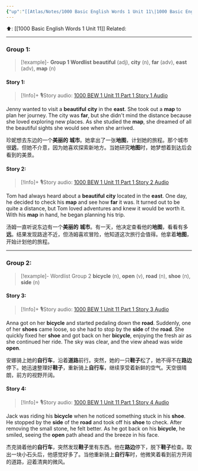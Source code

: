```yaml
---
{"up":"[[Atlas/Notes/1000 Basic English Words 1 Unit 11\|1000 Basic English Words 1 Unit 11]]","dg-publish":true,"permalink":"/atlas/notes/1000-bew-1-unit-11-part-1-stories/","dgPassFrontmatter":true}
---
```


⬆️: [[1000 Basic English Words 1 Unit 11]]
Related: 

---

### Group 1:

> [!example]- **Group 1 Wordlist**
**beautiful** (adj), **city** (n), **far** (adv), **east** (adv), **map** (n)

#### Story 1:

> [!Info]+ 🎙️Story audio: [1000 BEW 1 Unit 11 Part 1 Story 1 Audio](https://drive.google.com/file/d/1esx0cwY6gUJWhWr7EgA-frV67yqhPtw9/view?usp=drive_link)

Jenny wanted to visit a **beautiful** **city** in the **east**. She took out a **map** to plan her journey. The city was **far**, but she didn't mind the distance because she loved exploring new places. As she studied the **map**, she dreamed of all the beautiful sights she would see when she arrived.

珍妮想去东边的一个**美丽的** **城市**。她拿出了一张**地图**，计划她的旅程。那个城市很**远**，但她不介意，因为她喜欢探索新地方。当她研究**地图**时，她梦想着到达后会看到的美景。

#### Story 2:

> [!Info]+ 🎙️Story audio: [1000 BEW 1 Unit 11 Part 1 Story 2 Audio](https://drive.google.com/file/d/1mbrvXGzvfCB0Td2oYcxvPWPoTKPbDtq1/view?usp=drive_link)

Tom had always heard about a **beautiful** **city** located in the **east**. One day, he decided to check his **map** and see how **far** it was. It turned out to be quite a distance, but Tom loved adventures and knew it would be worth it. With his **map** in hand, he began planning his trip.

汤姆一直听说东边有一个**美丽的** **城市**。有一天，他决定查看他的**地图**，看看有多**远**。结果发现路途不近，但汤姆喜欢冒险，他知道这次旅行会值得。他拿着**地图**，开始计划他的旅程。

---

### Group 2:

> [!example]- Wordlist Group 2
> **bicycle** (n), **open** (v), **road** (n), **shoe** (n), **side** (n)

#### Story 3:

> [!Info]+ 🎙️Story audio: [1000 BEW 1 Unit 11 Part 1 Story 3 Audio](https://drive.google.com/file/d/1esZE4A_O366GdM7FeV_G1iKBpHNKxNDp/view?usp=drive_link)

Anna got on her **bicycle** and started pedaling down the **road**. Suddenly, one of her **shoes** came loose, so she had to stop by the **side** of the **road**. She quickly fixed her **shoe** and got back on her **bicycle**, enjoying the fresh air as she continued her ride. The sky was clear, and the view ahead was wide **open**.

安娜骑上她的**自行车**，沿着**道路**前行。突然，她的一只**鞋子**松了，她不得不在**路边**停下。她迅速整理好**鞋子**，重新骑上**自行车**，继续享受着新鲜的空气。天空很晴朗，前方的视野开阔。

#### Story 4:

> [!Info]+ 🎙️Story audio: [1000 BEW 1 Unit 11 Part 1 Story 4 Audio](https://drive.google.com/file/d/1H1D13DdqNWobWjal_8EawcreJBZC8JHO/view?usp=drive_link)

Jack was riding his **bicycle** when he noticed something stuck in his **shoe**. He stopped by the **side** of the **road** and took off his **shoe** to check. After removing the small stone, he felt better. As he got back on his **bicycle**, he smiled, seeing the **open** path ahead and the breeze in his face.

杰克骑着他的**自行车**，突然发现**鞋子**里有东西。他在**路边**停下，脱下**鞋子**检查。取出一块小石头后，他感觉好多了。当他重新骑上**自行车**时，他微笑着看到前方开阔的道路，迎着清爽的微风。